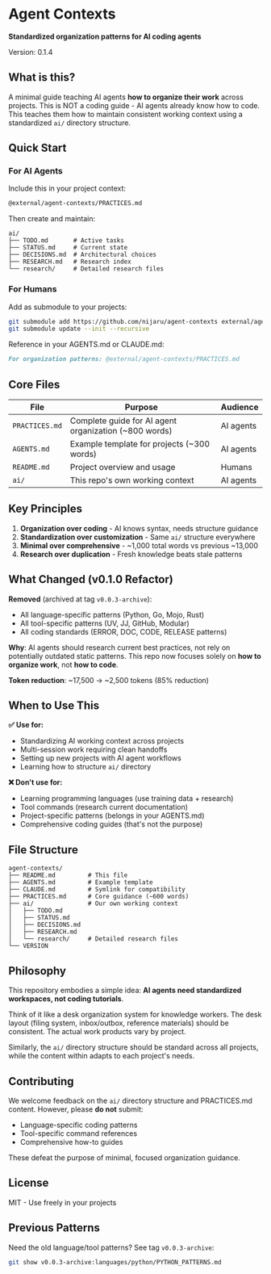 # Agent Contexts

**Standardized organization patterns for AI coding agents**

Version: 0.1.4

## What is this?

A minimal guide teaching AI agents **how to organize their work** across projects. This is NOT a coding guide - AI agents already know how to code. This teaches them how to maintain consistent working context using a standardized `ai/` directory structure.

## Quick Start

### For AI Agents

Include this in your project context:
```markdown
@external/agent-contexts/PRACTICES.md
```

Then create and maintain:
```
ai/
├── TODO.md       # Active tasks
├── STATUS.md     # Current state
├── DECISIONS.md  # Architectural choices
├── RESEARCH.md   # Research index
└── research/     # Detailed research files
```

### For Humans

Add as submodule to your projects:
```bash
git submodule add https://github.com/nijaru/agent-contexts external/agent-contexts
git submodule update --init --recursive
```

Reference in your AGENTS.md or CLAUDE.md:
```markdown
For organization patterns: @external/agent-contexts/PRACTICES.md
```

## Core Files

| File | Purpose | Audience |
|------|---------|----------|
| `PRACTICES.md` | Complete guide for AI agent organization (~800 words) | AI agents |
| `AGENTS.md` | Example template for projects (~300 words) | AI agents |
| `README.md` | Project overview and usage | Humans |
| `ai/` | This repo's own working context | AI agents |

## Key Principles

1. **Organization over coding** - AI knows syntax, needs structure guidance
2. **Standardization over customization** - Same `ai/` structure everywhere
3. **Minimal over comprehensive** - ~1,000 total words vs previous ~13,000
4. **Research over duplication** - Fresh knowledge beats stale patterns

## What Changed (v0.1.0 Refactor)

**Removed** (archived at tag `v0.0.3-archive`):
- All language-specific patterns (Python, Go, Mojo, Rust)
- All tool-specific patterns (UV, JJ, GitHub, Modular)
- All coding standards (ERROR, DOC, CODE, RELEASE patterns)

**Why**: AI agents should research current best practices, not rely on potentially outdated static patterns. This repo now focuses solely on **how to organize work**, not **how to code**.

**Token reduction**: ~17,500 → ~2,500 tokens (85% reduction)

## When to Use This

**✅ Use for:**
- Standardizing AI working context across projects
- Multi-session work requiring clean handoffs
- Setting up new projects with AI agent workflows
- Learning how to structure `ai/` directory

**❌ Don't use for:**
- Learning programming languages (use training data + research)
- Tool commands (research current documentation)
- Project-specific patterns (belongs in your AGENTS.md)
- Comprehensive coding guides (that's not the purpose)

## File Structure

```
agent-contexts/
├── README.md         # This file
├── AGENTS.md         # Example template
├── CLAUDE.md         # Symlink for compatibility
├── PRACTICES.md      # Core guidance (~600 words)
├── ai/               # Our own working context
│   ├── TODO.md
│   ├── STATUS.md
│   ├── DECISIONS.md
│   ├── RESEARCH.md
│   └── research/     # Detailed research files
└── VERSION
```

## Philosophy

This repository embodies a simple idea: **AI agents need standardized workspaces, not coding tutorials**.

Think of it like a desk organization system for knowledge workers. The desk layout (filing system, inbox/outbox, reference materials) should be consistent. The actual work products vary by project.

Similarly, the `ai/` directory structure should be standard across all projects, while the content within adapts to each project's needs.

## Contributing

We welcome feedback on the `ai/` directory structure and PRACTICES.md content. However, please **do not** submit:
- Language-specific coding patterns
- Tool-specific command references
- Comprehensive how-to guides

These defeat the purpose of minimal, focused organization guidance.

## License

MIT - Use freely in your projects

## Previous Patterns

Need the old language/tool patterns? See tag `v0.0.3-archive`:
```bash
git show v0.0.3-archive:languages/python/PYTHON_PATTERNS.md
```
